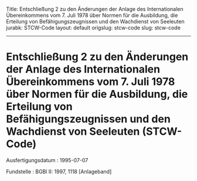 Title: Entschließung 2 zu den Änderungen der Anlage des Internationalen Übereinkommens
  vom 7. Juli 1978 über Normen für die Ausbildung, die Erteilung von Befähigungszeugnissen
  und den Wachdienst von Seeleuten
jurabk: STCW-Code
layout: default
origslug: stcw-code
slug: stcw-code

---

# Entschließung 2 zu den Änderungen der Anlage des Internationalen Übereinkommens vom 7. Juli 1978 über Normen für die Ausbildung, die Erteilung von Befähigungszeugnissen und den Wachdienst von Seeleuten (STCW-Code)

Ausfertigungsdatum
:   1995-07-07

Fundstelle
:   BGBl II: 1997, 1118 [Anlageband]

